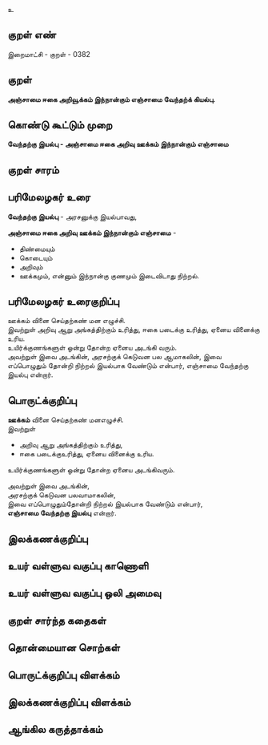உ

## குறள் எண் 

இறைமாட்சி - குறள் - 0382  

## குறள் 

**அஞ்சாமை ஈகை அறிவூக்கம் இந்நான்கும் 
எஞ்சாமை வேந்தற்க் கியல்பு.**

## கொண்டு கூட்டும் முறை

**வேந்தற்கு இயல்பு - அஞ்சாமை ஈகை அறிவு ஊக்கம் இந்நான்கும் எஞ்சாமை**

## குறள் சாரம் 


## பரிமேலழகர் உரை

**வேந்தற்கு இயல்பு** - அரசனுக்கு இயல்பாவது,  

**அஞ்சாமை ஈகை அறிவு ஊக்கம் இந்நான்கும் எஞ்சாமை** -   
* திண்மையும்  
* கொடையும்  
* அறிவும்  
* ஊக்கமும், என்னும் இந்நான்கு குணமும் இடைவிடாது நிற்றல்.   

## பரிமேலழகர் உரைகுறிப்பு   

ஊக்கம் வினை செய்தற்கண் மன எழுச்சி.  
இவற்றுள் அறிவு ஆறு அங்கத்திற்கும் உரித்து, ஈகை படைக்கு உரித்து, ஏனைய வினைக்கு உரிய.  
உயிர்க்குணங்களுள் ஒன்று தோன்ற ஏனைய அடங்கி வரும்.  
அவற்றுள் இவை அடங்கின், அரசற்குக் கெடுவன பல ஆமாகலின், இவை எப்பொழுதும் தோன்றி நிற்றல் இயல்பாக வேண்டும் என்பார், எஞ்சாமை வேந்தற்கு இயல்பு என்றார்.   

## பொருட்க்குறிப்பு 

**ஊக்கம்** வினை செய்தற்கண் மனஎழுச்சி.  
இவற்றுள்   
* அறிவு ஆறு அங்கத்திற்கும் உரித்து,  
* ஈகை படைக்குஉரித்து, ஏனைய வினைக்கு உரிய.   

உயிர்க்குணங்களுள் ஒன்று தோன்ற ஏனைய அடங்கிவரும்.  

அவற்றுள் இவை அடங்கின்,  
அரசற்குக் கெடுவன பலவாமாகலின்,  
இவை எப்பொழுதும்தோன்றி நிற்றல் இயல்பாக வேண்டும் என்பார்,  
**எஞ்சாமை வேந்தற்கு இயல்பு** என்றார்.     

## இலக்கணக்குறிப்பு  


## உயர் வள்ளுவ வகுப்பு காணொளி


## உயர் வள்ளுவ வகுப்பு ஒலி அமைவு 

 
## குறள் சார்ந்த கதைகள் 


## தொன்மையான சொற்கள்


## பொருட்க்குறிப்பு விளக்கம்


## இலக்கணக்குறிப்பு விளக்கம்


## ஆங்கில கருத்தாக்கம் 


